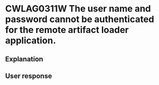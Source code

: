 # CWLAG0311W The user name and password cannot be authenticated for the remote artifact loader application.

## Explanation

## User response